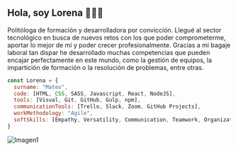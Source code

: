 ## Hola, soy Lorena  🙋🏻‍♀️



Politóloga de formación y desarrolladora por convicción. Llegué al sector tecnológico en busca de nuevos retos con los que poder comprometerme, aportar lo mejor de mí y poder crecer profesionalmente. Gracias a mi bagaje laboral tan dispar he desarrollado muchas competencias que pueden encajar perfectamente en este mundo, como la gestión de equipos, la impartición de formación o la resolución de problemas, entre otras.


```javascript
const Lorena = {
  surname: "Mateo",
  code: [HTML, CSS, SASS, Javascript, React, NodeJS],
  tools: [Visual, Git, GitHub, Gulp, npm],
  communicationTools: [Trello, Slack, Zoom, GitHub Projects],
  workMethodology: "Agile",
  softSkills: [Empathy, Versatility, Communication, Teamwork, Organizational]
}
```
   

![Imagen1](https://i.pinimg.com/originals/ab/df/49/abdf49ed72d855680eb7af44f08b97ab.gif)
